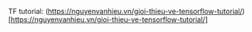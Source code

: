 TF tutorial: (https://nguyenvanhieu.vn/gioi-thieu-ve-tensorflow-tutorial/)[https://nguyenvanhieu.vn/gioi-thieu-ve-tensorflow-tutorial/]